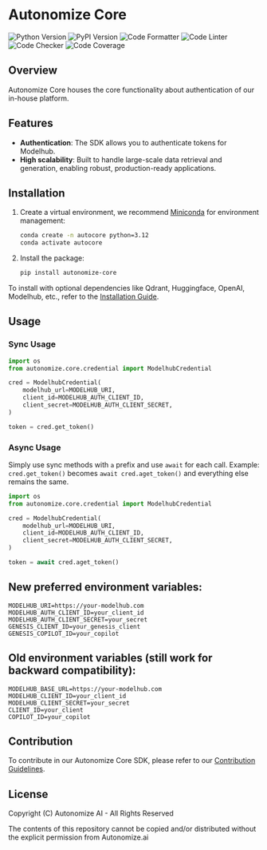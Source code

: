 # Autonomize Core

![Python Version](https://img.shields.io/badge/Python-3.12+-blue?style=for-the-badge&logo=python)
![PyPI Version](https://img.shields.io/pypi/v/autonomize-core?style=for-the-badge&logo=pypi)
![Code Formatter](https://img.shields.io/badge/code%20style-black-000000.svg?style=for-the-badge)
![Code Linter](https://img.shields.io/badge/linting-pylint-green.svg?style=for-the-badge)
![Code Checker](https://img.shields.io/badge/mypy-checked-blue?style=for-the-badge)
![Code Coverage](https://img.shields.io/badge/coverage-100%25-a4a523?style=for-the-badge&logo=codecov)

## Overview

Autonomize Core houses the core functionality about authentication of our in-house platform.

## Features

- **Authentication**: The SDK allows you to authenticate tokens for Modelhub.
- **High scalability**: Built to handle large-scale data retrieval and generation, enabling robust, production-ready applications.

## Installation

1. Create a virtual environment, we recommend [Miniconda](https://docs.anaconda.com/miniconda/) for environment management:
    ```bash
    conda create -n autocore python=3.12
    conda activate autocore
    ```
2. Install the package:
    ```bash
    pip install autonomize-core
    ```

To install with optional dependencies like Qdrant, Huggingface, OpenAI, Modelhub, etc., refer to the [Installation Guide](INSTALL.md).


## Usage

### Sync Usage

```python
import os
from autonomize.core.credential import ModelhubCredential

cred = ModelhubCredential(
    modelhub_url=MODELHUB_URI,
    client_id=MODELHUB_AUTH_CLIENT_ID,
    client_secret=MODELHUB_AUTH_CLIENT_SECRET,
)

token = cred.get_token()
```

### Async Usage

Simply use sync methods with `a` prefix and use `await` for each call. Example: `cred.get_token()` becomes `await cred.aget_token()` and everything else remains the same.

```python
import os
from autonomize.core.credential import ModelhubCredential

cred = ModelhubCredential(
    modelhub_url=MODELHUB_URI,
    client_id=MODELHUB_AUTH_CLIENT_ID,
    client_secret=MODELHUB_AUTH_CLIENT_SECRET,
)

token = await cred.aget_token()
```

## New preferred environment variables:
```
MODELHUB_URI=https://your-modelhub.com
MODELHUB_AUTH_CLIENT_ID=your_client_id
MODELHUB_AUTH_CLIENT_SECRET=your_secret
GENESIS_CLIENT_ID=your_genesis_client
GENESIS_COPILOT_ID=your_copilot
```

## Old environment variables (still work for backward compatibility):
```
MODELHUB_BASE_URL=https://your-modelhub.com
MODELHUB_CLIENT_ID=your_client_id
MODELHUB_CLIENT_SECRET=your_secret
CLIENT_ID=your_client
COPILOT_ID=your_copilot
```

## Contribution

To contribute in our Autonomize Core SDK, please refer to our [Contribution Guidelines](CONTRIBUTING.md).

## License
Copyright (C) Autonomize AI - All Rights Reserved

The contents of this repository cannot be copied and/or distributed without the explicit permission from Autonomize.ai
